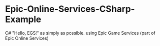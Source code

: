 # Epic-Online-Services-CSharp-Example
C# "Hello, EGS!" as simply as possible. using Epic Game Services (part of Epic Online Services)
